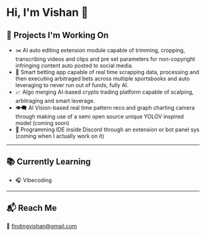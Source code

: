 # Hi, I'm Vishan 👋

## 🚀 Projects I'm Working On

- ✂️ AI auto editing extension module capable of trimming, cropping, transcribing videos and clips and pre set parameters for non-copyright infringing content auto posted to social media. 
- 💸 Smart betting app capable of real time scrapping data, processing and then executing arbitraged bets across multiple sportsbooks and auto leveraging to never run out of funds, fully AI.
- 📈 Algo merging AI-based crypto trading platform capable of scalping, arbitraging and smart leverage.
- 👁️‍🗨️ AI Vision-based real time pattern reco and graph charting camera through making use of a semi open source unique YOLOV inspired model (coming soon)
- 🧠 Programming IDE inside Discord through an extension or bot panel sys (coming when I actually work on it)

---

## 📚 Currently Learning

- 🎧 Vibecoding

---

## 📬 Reach Me

📧 [findingvishan@gmail.com](mailto:findingvishan@gmail.com)
